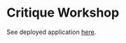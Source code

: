 # Critique Workshop

See deployed application [here](https://cmu-ids-spring-2023-critique-workshop-streamlit-app-gx2gn9.streamlit.app/).

